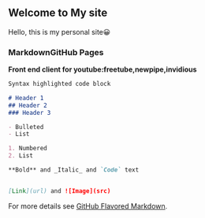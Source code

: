 ## Welcome to My site

Hello, this is my personal site:grinning:

### MarkdownGitHub Pages

**Front end client for youtube:freetube,newpipe,invidious**

```markdown
Syntax highlighted code block

# Header 1
## Header 2
### Header 3

- Bulleted
- List

1. Numbered
2. List

**Bold** and _Italic_ and `Code` text


[Link](url) and ![Image](src)
```

For more details see [GitHub Flavored Markdown](https://guides.github.com/features/mastering-markdown/).

#

